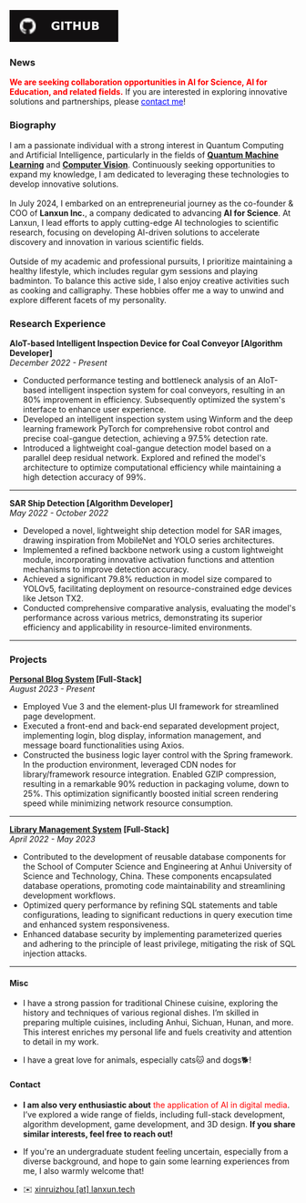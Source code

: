 
<!-- [![LinkedIn](https://img.shields.io/badge/LinkedIn-%230A66C2?style=for-the-badge&logo=linkedin&logoColor=white)](https://www.linkedin.com/in/jerry-yin-a21314292/) -->
[![GitHub](/GitHub.svg)](https://github.com/xinrui-z)


### News

<strong style="color:red;">We are seeking collaboration opportunities in AI for Science, AI for Education, and related fields.</strong> If you are interested in exploring innovative solutions and partnerships, please <a href="mailto:xinruizhou@lanxun.tech" style="color:blue; text-decoration:underline;">contact me</a>!




### Biography
I am a passionate individual with a strong interest in Quantum Computing and Artificial Intelligence, particularly in the fields of <strong><u>Quantum Machine Learning</u></strong> and <strong><u>Computer Vision</u></strong>. Continuously seeking opportunities to expand my knowledge, I am dedicated to leveraging these technologies to develop innovative solutions. <br><br>In July 2024, I embarked on an entrepreneurial journey as the co-founder & COO of <strong>Lanxun Inc.</strong>, a company dedicated to advancing <strong>AI for Science</strong>. At Lanxun, I lead efforts to apply cutting-edge AI technologies to scientific research, focusing on developing AI-driven solutions to accelerate discovery and innovation in various scientific fields. <br><br> Outside of my academic and professional pursuits, I prioritize maintaining a healthy lifestyle, which includes regular gym sessions and playing badminton. To balance this active side, I also enjoy creative activities such as cooking and calligraphy. These hobbies offer me a way to unwind and explore different facets of my personality.


### Research Experience

**AIoT-based Intelligent Inspection Device for Coal Conveyor [Algorithm Developer]**  
*December 2022 - Present*  

- Conducted performance testing and bottleneck analysis of an AIoT-based intelligent inspection system for coal conveyors, resulting in an 80% improvement in efficiency. Subsequently optimized the system's interface to enhance user experience.  
- Developed an intelligent inspection system using Winform and the deep learning framework PyTorch for comprehensive robot control and precise coal-gangue detection, achieving a 97.5% detection rate.  
- Introduced a lightweight coal-gangue detection model based on a parallel deep residual network. Explored and refined the model's architecture to optimize computational efficiency while maintaining a high detection accuracy of 99%.  

---

**SAR Ship Detection [Algorithm Developer]**  
*May 2022 - October 2022*  

- Developed a novel, lightweight ship detection model for SAR images, drawing inspiration from MobileNet and YOLO series architectures.  
- Implemented a refined backbone network using a custom lightweight module, incorporating innovative activation functions and attention mechanisms to improve detection accuracy.  
- Achieved a significant 79.8% reduction in model size compared to YOLOv5, facilitating deployment on resource-constrained edge devices like Jetson TX2.  
- Conducted comprehensive comparative analysis, evaluating the model's performance across various metrics, demonstrating its superior efficiency and applicability in resource-limited environments.  

---

### Projects  

**[Personal Blog System](https://github.com/Xinrui-Z/blog_vue) [Full-Stack]**  
*August 2023 - Present*  

- Employed Vue 3 and the element-plus UI framework for streamlined page development.  
- Executed a front-end and back-end separated development project, implementing login, blog display, information management, and message board functionalities using Axios.  
- Constructed the business logic layer control with the Spring framework. In the production environment, leveraged CDN nodes for library/framework resource integration. Enabled GZIP compression, resulting in a remarkable 90% reduction in packaging volume, down to 25%. This optimization significantly boosted initial screen rendering speed while minimizing network resource consumption.  

---

**[Library Management System](https://github.com/Xinrui-Z/TSJYStystem) [Full-Stack]**  
*April 2022 - May 2023*  

- Contributed to the development of reusable database components for the School of Computer Science and Engineering at Anhui University of Science and Technology, China. These components encapsulated database operations, promoting code maintainability and streamlining development workflows.  
- Optimized query performance by refining SQL statements and table configurations, leading to significant reductions in query execution time and enhanced system responsiveness.  
- Enhanced database security by implementing parameterized queries and adhering to the principle of least privilege, mitigating the risk of SQL injection attacks.  
---

#### Misc

* I have a strong passion for traditional Chinese cuisine, exploring the history and techniques of various regional dishes. I’m skilled in preparing multiple cuisines, including Anhui, Sichuan, Hunan, and more. This interest enriches my personal life and fuels creativity and attention to detail in my work.


* I have a great love for animals, especially cats🐱 and dogs🐕!

#### Contact<p id="contact-info"></p>

* **I am also very enthusiastic about** <span style="color:red;">the application of AI in digital media</span>. I’ve explored a wide range of fields, including full-stack development, algorithm development, game development, and 3D design. **If you share similar interests, feel free to reach out!**


* If you're an undergraduate student feeling uncertain, especially from a diverse background, and hope to gain some learning experiences from me, I also warmly welcome that!

* ✉️ [xinruizhou [at] lanxun.tech](mailto:xinruizhou@lanxun.tech)
